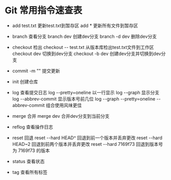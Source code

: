 # Git 常用指令速查表

* add test.txt
  更新test.txt到暂存区
  add *
  更新所有文件到暂存区
  
* branch
  查看分支
  branch dev
  创建dev分支
  branch -d dev
  删除dev分支
  
* checkout
  检出
  checkout -- test.txt
  从版本库检出test.txt文件到工作区
  checkout dev
  切换到dev分支
  checkout -b dev
  创建dev分支并切换到dev分支
  
* commit -m "<message>"
  提交更新
  
* init
  创建仓库
  
* log
  查看提交日志
  log --pretty=oneline
  以一行显示
  log --graph
  显示分支
  log --abbrev-commit
  显示版本号前几位
  log --graph --pretty=oneline --abbrev-commit
  组合使用风味更佳
  
* merge
  合并
  merge dev
  合并dev分支到当前分支
  
* reflog
  查看操作日志
  
* reset
  回退
  reset --hard HEAD^
  回退到前一个版本并丢弃更改
  reset --hard HEAD~2
  回退到前两个版本并丢弃更改
  reset --hard 7169f73
  回退到版本号为 7169f73 的版本
  
* status
  查看状态
  
* tag
  查看所有标签
  